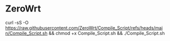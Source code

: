 # ZeroWrt

curl -sS -O https://raw.githubusercontent.com/ZeroWrt/Compile_Script/refs/heads/main/Compile_Script.sh && chmod +x Compile_Script.sh && ./Compile_Script.sh
